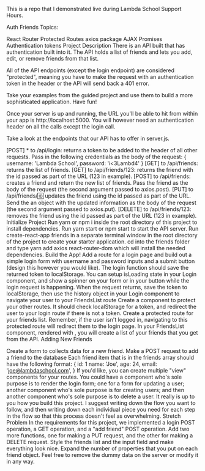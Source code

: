 This is a repo that I demonstrated live during Lambda School Support Hours.

Auth Friends
Topics:

React Router
Protected Routes
axios package
AJAX
Promises
Authentication tokens
Project Description
There is an API built that has authentication built into it. The API holds a list of friends and lets you add, edit, or remove friends from that list.

All of the API endpoints (except the login endpoint) are considered "protected", meaning you have to make the request with an authentication token in the header or the API will send back a 401 error.

Take your examples from the guided project and use them to build a more sophisticated application. Have fun!

Once your server is up and running, the URL you'll be able to hit from within your app is http://localhost:5000. You will however need an authentication header on all the calls except the login call.

Take a look at the endpoints that our API has to offer in server.js.

[POST] * to /api/login: returns a token to be added to the header of all other requests. Pass in the following credentials as the body of the request: { username: 'Lambda School', password: 'i<3Lambd4' }
[GET] to /api/friends: returns the list of friends.
[GET] to /api/friends/123: returns the friend with the id passed as part of the URL (123 in example).
[POST] to /api/friends: creates a friend and return the new list of friends. Pass the friend as the body of the request (the second argument passed to axios.post).
[PUT] to /api/friends/:id: updates the friend using the id passed as part of the URL. Send the an object with the updated information as the body of the request (the second argument passed to axios.put).
[DELETE] to /api/friends/123: removes the friend using the id passed as part of the URL (123 in example).
Initialize Project
Run yarn or npm i inside the root directory of this project to install dependencies.
Run yarn start or npm start to start the API server.
Run create-react-app friends in a separate terminal window in the root directory of the project to create your starter application.
cd into the friends folder and type yarn add axios react-router-dom which will install the needed dependencies.
Build the App!
Add a route for a login page and build out a simple login form with username and password inputs and a submit button (design this however you would like).
The login function should save the returned token to localStorage. You can setup isLoading state in your Login component, and show a spinner on your form or in your button while the login request is happening.
When the request returns, save the token to localStorage, then use the history object in your Login component to navigate your user to your FriendsList route
Create a <PrivateRoute /> component to protect your other routes. It should check localStorage for a token, and redirect the user to your login route if there is not a token.
Create a protected route for your friends list. Remember, if the user isn't logged in, navigating to this protected route will redirect them to the login page.
In your FriendsList component, rendered with <ProtectedRoute />, you will create a list of your friends that you get from the API.
Adding New Friends

Create a form to collects data for a new friend.
Make a POST request to add a friend to the database
Each friend item that is in the friends array should have the following format:
{
  id: 1
  name: 'Joe',
  age: 24,
  email: 'joe@lambdaschool.com',
}
If you'd like, you can create multiple "view" components for your routes. You could have a component who's sole purpose is to render the login form; one for a form for updating a user; another component who's sole purpose is for creating users; and then another component who's sole purpose is to delete a user.
It really is up to you how you build this project. I suggest writing down the flow you want to follow, and then writing down each individual piece you need for each step in the flow so that this process doesn't feel as overwhelming.
Stretch Problem
In the requirements for this project, we implemented a login POST operation, a GET operation, and a "add friend" POST operation. Add two more functions, one for making a PUT request, and the other for making a DELETE request.
Style the friends list and the input field and make everything look nice.
Expand the number of properties that you put on each friend object. Feel free to remove the dummy data on the server or modify it in any way.

